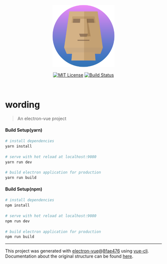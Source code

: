 

<div align="center">
<br>
<img width="200" src="https://github.com/Tatsumi0000/Wording/blob/develop/icons/AppIcon.png" alt="electron-vue">
  
  [![MIT License](http://img.shields.io/badge/license-MIT-blue.svg?style=flat)](LICENSE)
  [![Build Status](https://travis-ci.com/Tatsumi0000/Wording.svg?branch=master)](https://travis-ci.com/Tatsumi0000/Wording)
  
<br>
</div>

# wording

> An electron-vue project


#### Build Setup(yarn)

``` bash
# install dependencies
yarn install

# serve with hot reload at localhost:9080
yarn run dev

# build electron application for production
yarn run build


```

#### Build Setup(npm)

``` bash
# install dependencies
npm install

# serve with hot reload at localhost:9080
npm run dev

# build electron application for production
npm run build


```

---

This project was generated with [electron-vue](https://github.com/SimulatedGREG/electron-vue)@[8fae476](https://github.com/SimulatedGREG/electron-vue/tree/8fae4763e9d225d3691b627e83b9e09b56f6c935) using [vue-cli](https://github.com/vuejs/vue-cli). Documentation about the original structure can be found [here](https://simulatedgreg.gitbooks.io/electron-vue/content/index.html).
